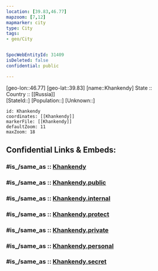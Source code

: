 ```yaml
---
location: [39.83,46.77] 
mapzoom: [7,12] 
mapmarker: city 
type: City
tags:
- geo/City


SpocWebEntityId: 31409
isDeleted: false
confidential: public

---
```

[geo-lon::46.77] 
[geo-lat::39.83] 
[name::Khankendy] 
State ::  
Country :: [[Russia]]  
[StateId::] 
[Population::] 
[Unknown::] 


```leaflet
id: Khankendy
coordinates: [[Khankendy]] 
markerFile: [[Khankendy]] 
defaultZoom: 11 
maxZoom: 18
```


## Confidential Links & Embeds: 

### #is_/same_as :: [Khankendy](/_Standards/Earth/Continent/Asia/Asia~North~West/Azerbaijan/Armenian_Enclaves/Stepanakert/City/Khankendy.md) 

### #is_/same_as :: [Khankendy.public](/_public/Earth/Continent/Asia/Asia~North~West/Azerbaijan/Armenian_Enclaves/Stepanakert/City/Khankendy.public.md) 

### #is_/same_as :: [Khankendy.internal](/_internal/Earth/Continent/Asia/Asia~North~West/Azerbaijan/Armenian_Enclaves/Stepanakert/City/Khankendy.internal.md) 

### #is_/same_as :: [Khankendy.protect](/_protect/Earth/Continent/Asia/Asia~North~West/Azerbaijan/Armenian_Enclaves/Stepanakert/City/Khankendy.protect.md) 

### #is_/same_as :: [Khankendy.private](/_private/Earth/Continent/Asia/Asia~North~West/Azerbaijan/Armenian_Enclaves/Stepanakert/City/Khankendy.private.md) 

### #is_/same_as :: [Khankendy.personal](/_personal/Earth/Continent/Asia/Asia~North~West/Azerbaijan/Armenian_Enclaves/Stepanakert/City/Khankendy.personal.md) 

### #is_/same_as :: [Khankendy.secret](/_secret/Earth/Continent/Asia/Asia~North~West/Azerbaijan/Armenian_Enclaves/Stepanakert/City/Khankendy.secret.md)

